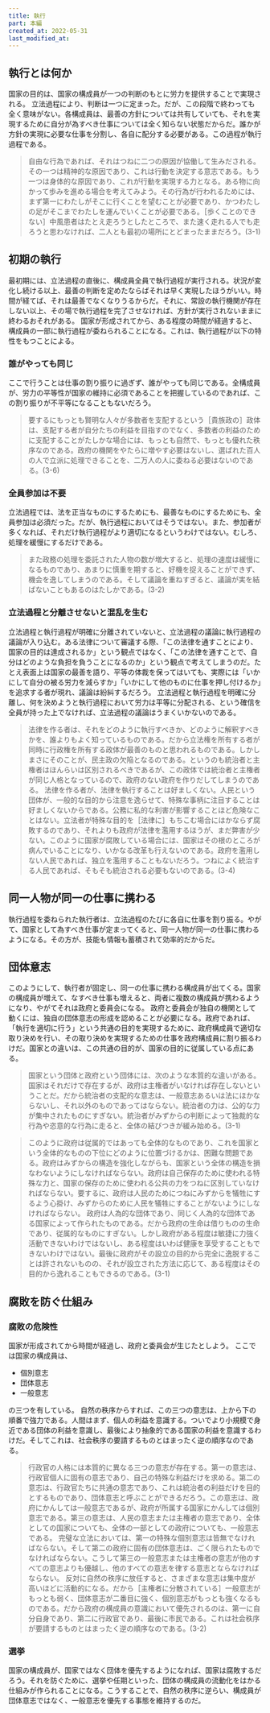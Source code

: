 ```yaml
---
title: 執行
part: 本編
created_at: 2022-05-31
last_modified_at: 
---
```


## 執行とは何か

国家の目的は、国家の構成員が一つの判断のもとに労力を提供することで実現される。
立法過程により、判断は一つに定まった。だが、この段階で終わっても全く意味がない。各構成員は、最善の方針については共有していても、それを実現するために自分が為すべき仕事については全く知らない状態だからだ。誰かが方針の実現に必要な仕事を分割し、各自に配分する必要がある。この過程が執行過程である。

>自由な行為であれば、それはつねに二つの原因が協働して生みだされる。その一つは精神的な原因であり、これは行動を決定する意志である。もう一つは身体的な原因であり、これが行動を実現する力となる。ある物に向かって歩みを進める場合を考えてみよう。その行為が行われるためには、まず第一にわたしがそこに行くことを望むことが必要であり、かつわたしの足がそこまでわたしを運んでいくことが必要である。［歩くことのできない］中風患者はたとえ走ろうとしたところで、また速く走れる人でも走ろうと思わなければ、二人とも最初の場所にとどまったままだろう。(3-1)

## 初期の執行

最初期には、立法過程の直後に、構成員全員で執行過程が実行される。状況が変化し続ける以上、最善の判断を定めたならばそれは早く実現したほうがいい。時間が経てば、それは最善でなくなりうるからだ。それに、常設の執行機関が存在しない以上、その場で執行過程を完了させなければ、方針が実行されないままに終わるおそれがある。
国家が形成されてから、ある程度の時間が経過すると、構成員の一部に執行過程が委ねられることになる。これは、執行過程が以下の特性をもつことによる。

### 誰がやっても同じ

ここで行うことは仕事の割り振りに過ぎず、誰がやっても同じである。全構成員が、労力の平等性が国家の維持に必須であることを把握しているのであれば、この割り振りが不平等になることもないだろう。

>要するにもっとも賢明な人々が多数者を支配するという［貴族政の］政体は、支配する者が自分たちの利益を目指すのでなく、多数者の利益のために支配することがたしかな場合には、もっとも自然で、もっとも優れた秩序なのである。政府の機関をやたらに増やす必要はないし、選ばれた百人の人で立派に処理できることを、二万人の人に委ねる必要はないのである。(3-6)

### 全員参加は不要

立法過程では、法を正当なものにするためにも、最善なものにするためにも、全員参加は必須だった。だが、執行過程においてはそうではない。また、参加者が多くなれば、それだけ執行過程がより適切になるというわけではない。むしろ、処理を緩慢にするだけである。

>また政務の処理を委託された人物の数が増大すると、処理の速度は緩慢になるものであり、あまりに慎重を期すると、好機を捉えることができず、機会を逸してしまうのである。そして議論を重ねすぎると、議論が実を結ばないこともあるのはたしかである。(3-2)

### 立法過程と分離させないと混乱を生む

立法過程と執行過程が明確に分離されていないと、立法過程の議論に執行過程の議論が入り込む。ある法律について審議する際、「この法律を通すことにより、国家の目的は達成されるか」という観点ではなく、「この法律を通すことで、自分はどのような負担を負うことになるのか」という観点で考えてしまうのだ。たとえ表面上は国家の最善を語り、平等の体裁を保ってはいても、実際には「いかにして自分の被る労力を減らすか」「いかにして他のものに仕事を押し付けるか」を追求する者が現れ、議論は紛糾するだろう。
立法過程と執行過程を明確に分離し、何を決めようと執行過程において労力は平等に分配される、という確信を全員が持った上でなければ、立法過程の議論はうまくいかないのである。

>法律を作る者は、それをどのように執行すべきか、どのように解釈すべきかを、誰よりもよく知っているものである。だから立法権を所有する者が同時に行政権を所有する政体が最善のものと思われるものである。しかしまさにそのことが、民主政の欠陥となるのである。というのも統治者と主権者はほんらいは区別されるべきであるが、この政体では統治者と主権者が同じ人格となっているので、政府のない政府を作りだしてしまうのである。
>法律を作る者が、法律を執行することは好ましくない。人民という団体が、一般的な目的から注意を逸らせて、特殊な事柄に注目することは好ましくないからである。公務に私的な利害が影響することほど危険なことはない。立法者が特殊な目的を［法律に］もちこむ場合にはかならず腐敗するのであり、それよりも政府が法律を濫用するほうが、まだ弊害が少ない。このように国家が腐敗している場合には、国家はその根のところが病んでいることになり、いかなる改革も行えないのである。政府を濫用しない人民であれば、独立を濫用することもないだろう。つねによく統治する人民であれば、そもそも統治される必要もないのである。(3-4)

## 同一人物が同一の仕事に携わる

執行過程を委ねられた執行者は、立法過程のたびに各自に仕事を割り振る。やがて、国家として為すべき仕事が定まってくると、同一人物が同一の仕事に携わるようになる。その方が、技能も情報も蓄積されて効率的だからだ。

## 団体意志

このようにして、執行者が固定し、同一の仕事に携わる構成員が出てくる。国家の構成員が増えて、なすべき仕事も増えると、両者に複数の構成員が携わるようになり、やがてそれは政府と委員会になる。
政府と委員会が独自の機関として動くには、独自の団体意志の形成を認めることが必要になる。政府であれば、「執行を適切に行う」という共通の目的を実現するために、政府構成員で適切な取り決めを行い、その取り決めを実現するための仕事を政府構成員に割り振るわけだ。国家との違いは、この共通の目的が、国家の目的に従属している点にある。

>国家という団体と政府という団体には、次のような本質的な違いがある。国家はそれだけで存在するが、政府は主権者がいなければ存在しないということだ。だから統治者の支配的な意志は、一般意志あるいは法にほかならないし、それ以外のものであってはならない。統治者の力は、公的な力が集中されたものにすぎない。統治者がみずからの判断によって独裁的な行為や恣意的な行為に走ると、全体の結びつきが緩み始める。(3-1)

>このように政府は従属的ではあっても全体的なものであり、これを国家という全体的なものの下位にどのように位置づけるかは、困難な問題である。政府はみずからの構造を強化しながらも、国家という全体の構造を損なわないようにしなければならない。政府は自己保存のために使われる特殊な力と、国家の保存のために使われる公共の力をつねに区別していなければならない。要するに、政府は人民のためにつねにみずからを犠牲にするよう心掛け、みずからのために人民を犠牲にすることがないようにしなければならない。
>政府は人為的な団体であり、同じく人為的な団体である国家によって作られたものである。だから政府の生命は借りものの生命であり、従属的なものにすぎない。しかし政府がある程度は敏捷に力強く活動できないわけではないし、ある程度はいわば健康を享受することもできないわけではない。最後に政府がその設立の目的から完全に逸脱することは許されないものの、それが設立された方法に応じて、ある程度はその目的から逸れることもできるのである。(3-1)

## 腐敗を防ぐ仕組み

### 腐敗の危険性


国家が形成されてから時間が経過し、政府と委員会が生じたとしよう。
ここでは国家の構成員は、

- 個別意志
- 団体意志
- 一般意志

の三つを有している。
自然の秩序からすれば、この三つの意志は、上から下の順番で強力である。人間はまず、個人の利益を意識する。ついでより小規模で身近である団体の利益を意識し、最後により抽象的である国家の利益を意識するわけだ。そしてこれは、社会秩序の要請するものとはまったく逆の順序なのである。

>行政官の人格には本質的に異なる三つの意志が存在する。第一の意志は、行政官個人に固有の意志であり、自己の特殊な利益だけを求める。第二の意志は、行政官たちに共通の意志であり、これは統治者の利益だけを目的とするものであり、団体意志と呼ぶことができるだろう。この意志は、政府にかんしては一般意志であるが、政府が所属する国家にかんしては個別意志である。第三の意志は、人民の意志または主権者の意志であり、全体としての国家についても、全体の一部としての政府についても、一般意志である。
>完璧な立法においては、第一の特殊な個別意志は皆無でなければならない。そして第二の政府に固有の団体意志は、ごく限られたものでなければならない。こうして第三の一般意志または主権者の意志が他のすべての意志よりも優越し、他のすべての意志を律する意志とならなければならない。
>反対に自然の秩序に放任すると、さまざまな意志は集中度が高いほどに活動的になる。だから［主権者に分散されている］一般意志がもっとも弱く、団体意志が二番目に強く、個別意志がもっとも強くなるものである。だから政府の構成員の意識において優先されるのは、第一に自分自身であり、第二に行政官であり、最後に市民である。これは社会秩序が要請するものとはまったく逆の順序なのである。(3-2)

### 選挙

国家の構成員が、国家ではなく団体を優先するようになれば、国家は腐敗するだろう。それを防ぐために、選挙や任期といった、団体の構成員の流動化をはかる仕組みが作られることになる。こうすることで、自然の秩序に逆らい、構成員が団体意志ではなく、一般意志を優先する事態を維持するのだ。
